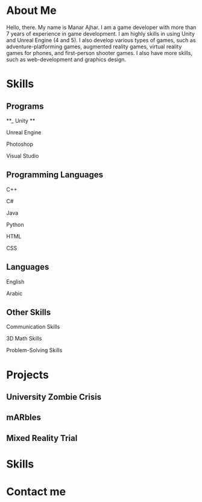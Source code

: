 # About Me
Hello, there. My name is Manar Ajhar. I am a game developer with more than 7 years of experience in game development. I am highly skills in using Unity and Unreal Engine (4 and 5). I also develop various types of games, such as adventure-platforming games, augmented reality games, virtual reality games for phones, and first-person shooter games. I also have more skills, such as web-development and graphics design.

# Skills

## Programs

**_ Unity **

Unreal Engine

Photoshop

Visual Studio

## Programming Languages

C++

C#

Java

Python

HTML

CSS

## Languages

English

Arabic

## Other Skills

Communication Skills

3D Math Skills

Problem-Solving Skills

# Projects
## University Zombie Crisis

## mARbles

## Mixed Reality Trial

# Skills

# Contact me
